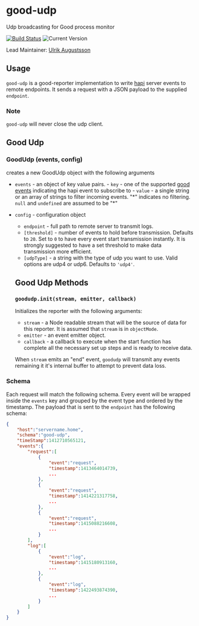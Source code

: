 # good-udp

Udp broadcasting for Good process monitor

[![Build Status](https://travis-ci.org/hapijs/good-udp.svg?branch=master)](https://travis-ci.org/hapijs/good-udp) ![Current Version](https://img.shields.io/npm/v/good-udp.svg)

Lead Maintainer: [Ulrik Augustsson](https://github.com/ulrikaugustsson)

## Usage

`good-udp` is a good-reporter implementation to write [hapi](http://hapijs.com/) server events to remote endpoints. It sends a request with a JSON payload to the supplied `endpoint`.

### Note
`good-udp` will never close the udp client.

## Good Udp
### GoodUdp (events, config)

creates a new GoodUdp object with the following arguments
- `events` - an object of key value pairs.
		- `key` - one of the supported [good events](https://github.com/hapijs/good) indicating the hapi event to subscribe to
		- `value` - a single string or an array of strings to filter incoming events. "\*" indicates no filtering. `null` and `undefined` are assumed to be "\*"
- `config` - configuration object
	- `endpoint` - full path to remote server to transmit logs.
	- `[threshold]` - number of events to hold before transmission. Defaults to `20`. Set to `0` to have every event start transmission instantly. It is strongly suggested to have a set threshold to make data transmission more efficient.
	- `[udpType]` - a string with the type of udp you want to use. Valid options are udp4 or udp6. Defaults to `'udp4'`.

	## Good Udp Methods
	### `goodudp.init(stream, emitter, callback)`
	Initializes the reporter with the following arguments:

	- `stream` - a Node readable stream that will be the source of data for this reporter. It is assumed that `stream` is in `objectMode`.
	- `emitter` - an event emitter object.
	- `callback` - a callback to execute when the start function has complete all the necessary set up steps and is ready to receive data.

	When `stream` emits an "end" event, `goodudp` will transmit any events remaining it it's internal buffer to attempt to prevent data loss.

### Schema
Each request will match the following schema. Every event will be wrapped inside the `events` key and grouped by the event type and ordered by the timestamp. The payload that is sent to the `endpoint` has the following schema:

```json
{
	"host":"servername.home",
	"schema":"good-udp",
	"timeStamp":1412710565121,
	"events":{
		"request":[
			{
				"event":"request",
				"timestamp":1413464014739,
				...
			},
			{
				"event":"request",
				"timestamp":1414221317758,
				...
			},
			{
				"event":"request",
				"timestamp":1415088216608,
				...
			}
		],
		"log":[
			{
				"event":"log",
				"timestamp":1415180913160,
				...
			},
			{
				"event":"log",
				"timestamp":1422493874390,
				...
			}
		]
	}
}
```
